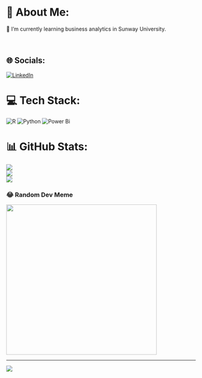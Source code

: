 # 💫 About Me:
🌱 I’m currently learning business analytics in Sunway University.<br><br><br>


## 🌐 Socials:
[![LinkedIn](https://img.shields.io/badge/LinkedIn-%230077B5.svg?logo=linkedin&logoColor=white)](https://linkedin.com/in/https://www.linkedin.com/in/samchan95/) 

# 💻 Tech Stack:
![R](https://img.shields.io/badge/r-%23276DC3.svg?style=for-the-badge&logo=r&logoColor=white) ![Python](https://img.shields.io/badge/python-3670A0?style=for-the-badge&logo=python&logoColor=ffdd54) ![Power Bi](https://img.shields.io/badge/power_bi-F2C811?style=for-the-badge&logo=powerbi&logoColor=black)
# 📊 GitHub Stats:
![](https://github-readme-stats.vercel.app/api?username=besideme95&theme=great-gatsby&hide_border=true&include_all_commits=false&count_private=false)<br/>
![](https://github-readme-streak-stats.herokuapp.com/?user=besideme95&theme=great-gatsby&hide_border=true)<br/>
![](https://github-readme-stats.vercel.app/api/top-langs/?username=besideme95&theme=great-gatsby&hide_border=true&include_all_commits=false&count_private=false&layout=compact)

### 😂 Random Dev Meme
<img src='https://randommeme-five.vercel.app/' style="height: 400px;"/>

---
[![](https://visitcount.itsvg.in/api?id=besideme95&icon=0&color=0)](https://visitcount.itsvg.in)

<!-- Proudly created with GPRM ( https://gprm.itsvg.in ) -->
